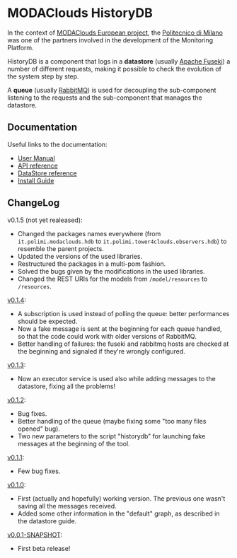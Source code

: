 # MODAClouds HistoryDB
In the context of [MODAClouds European project](http://www.modaclouds.eu), the [Politecnico di Milano](http://www.polimi.it) was one of the partners involved in the development of the Monitoring Platform.

HistoryDB is a component that logs in a **datastore** (usually [Apache Fuseki](http://jena.apache.org/documentation/serving_data/index.html)) a number of different requests, making it possible to check the evolution of the system step by step.

A **queue** (usually [RabbitMQ](http://www.rabbitmq.com)) is used for decoupling the sub-component listening to the requests and the sub-component that manages the datastore. 

## Documentation
Useful links to the documentation:
* [User Manual](https://github.com/deib-polimi/tower4clouds/blob/develop/observers/rdf-history-db/doc/user-manual.md)
* [API reference](https://github.com/deib-polimi/tower4clouds/blob/develop/observers/rdf-history-db/doc/api.md)
* [DataStore reference](https://github.com/deib-polimi/tower4clouds/blob/develop/observers/rdf-history-db/doc/datastore.md)
* [Install Guide](https://github.com/deib-polimi/tower4clouds/blob/develop/observers/rdf-history-db/doc/install.md)

## ChangeLog
v0.1.5 (not yet realeased):

* Changed the packages names everywhere (from `it.polimi.modaclouds.hdb` to `it.polimi.tower4clouds.observers.hdb`) to resemble the parent projects.
* Updated the versions of the used libraries.
* Restructured the packages in a multi-pom fashion.
* Solved the bugs given by the modifications in the used libraries.
* Changed the REST URIs for the models from `/model/resources` to `/resources`.


[v0.1.4](https://github.com/deib-polimi/modaclouds-history-db/blob/master/bin/historydb-0.1.4.zip):

* A subscription is used instead of polling the queue: better performances should be expected.
* Now a fake message is sent at the beginning for each queue handled, so that the code could work with older versions of RabbitMQ.
* Better handling of failures: the fuseki and rabbitmq hosts are checked at the beginning and signaled if they're wrongly configured.

[v0.1.3](https://github.com/deib-polimi/modaclouds-history-db/blob/master/bin/historydb-0.1.3.zip):

* Now an executor service is used also while adding messages to the datastore, fixing all the problems!

[v0.1.2](https://github.com/deib-polimi/modaclouds-history-db/blob/master/bin/historydb-0.1.2.zip):

* Bug fixes.
* Better handling of the queue (maybe fixing some "too many files opened" bug).
* Two new parameters to the script "historydb" for launching fake messages at the beginning of the tool.

[v0.1.1](https://github.com/deib-polimi/modaclouds-history-db/blob/master/bin/historydb-0.1.1.zip):

* Few bug fixes.

[v0.1.0](https://github.com/deib-polimi/modaclouds-history-db/blob/master/bin/historydb-0.1.0.zip):

* First (actually and hopefully) working version. The previous one wasn't saving all the messages received.
* Added some other information in the "default" graph, as described in the datastore guide.

[v0.0.1-SNAPSHOT](https://github.com/deib-polimi/modaclouds-history-db/blob/master/bin/historydb-0.0.1-SNAPSHOT.zip):

* First beta release!
